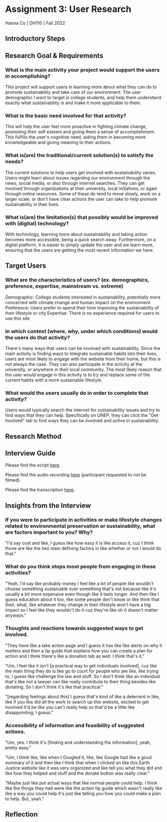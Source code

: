 # Assignment 3: User Research
Hanna Co | DH110 | Fall 2022

## Introductory Steps 

## Research Goal & Requirements

### What is the main activity your project would support the users in accomplishing?
This project will support users in learning more about what they can do to promote sustainability and take care of our environment. The user demographic I want to target is college students, and help them understand exactly what sustainability is and make it more applicable to them.
  
### What is the basic need involved for that activity? 
This will help the user feel more proactive in fighting climate change, promoting their self esteem and giving them a sense of accomplishment. This fulfills the user's cognitive need, aiding them in becoming more knowledgeable and giving meaning to their actions.
  
### What is(are) the traditional/current solution(s) to satisfy the needs?
The current solutions to help users get involved with sustainability varies. Users might learn about issues regarding our environment through the news, social media, or also through internet searches. They can get involved through organizations at their university, local initiatives, or again through online resources. Some of these do tend to move slowly, work on a larger scale, or don't have clear actions the user can take to help promote sustainability in their lives.

### What is(are) the limitation(s) that possibly would be improved with (digital) technology?
With technology, learning more about sustainability and taking action becomes more accessible, being a quick search away. Furthermore, on a digital platform, it is easier to simply update the user and we learn more, ensuring that the users are getting the most recent information we have.

## Target Users

### What are the characteristics of users? (ex. demographics, preference, expertise, mainstream vs. extreme) 
Demographic: College students interested in sustainability, potentially more concerned with climate change and human impact on the environment
Preference: Users prefer to spend their time improving the sustainability of their lifestyle or city
Expertise: There is no experience required for users to use this site

### In which context (where, why, under which conditions) would the users do that activity? 
There's many ways that users can be involved with sustainability. Since the main activity is finding ways to integrate sustainable habits into their lives, users are most likely to engage with the website from their home, but this is not always the case. They can also participate in the activity at the university, or anywhere in their local community. The most likely reason that the user would engage in this activity is to try and replace some of the current habits with a more sustainable lifestyle.

### What would the users usually do in order to complete that activity?
Users would typically search the internet for sustainability issues and try to find ways that they can help. Specifically on UNEP, they can click the "Get Involved" tab to find ways they can be involved and active in sustainability.

## Research Method

## Interview Guide
Please find the script [here](https://docs.google.com/document/d/1t4FfLQV-Y7kwfn3AJukJEKchbjqIt1F5bp5t1ROAD9Y/edit?usp=sharing).

Please find the audio recording [here](https://drive.google.com/file/d/1AyXbAT5u9_EiqXZGwU7-Az5R3KFIyIqZ/view?usp=sharing) (participant requested to not be filmed).

Please find the transcription [here](https://docs.google.com/document/d/1aqGmLvdmM2m7dAn9cUOjGRb49m6M8A403LOn058bD2w/edit?usp=sharing).

## Insights from the Interview 
### If you were to participate in activities or make lifestyle changes related to environmental preservation or sustainability, what are factors important to you? Why?
"I'd say cost and like, I guess like how easy it is like access it, cuz I think those are like the two main defining factors in like whether or not I would do that."

### What do you think stops most people from engaging in these activities?
"Yeah, I'd say like probably money  I feel like a lot of people like wouldn't choose something sustainable over something that's not because like it's usually a bit more expensive even though like it lasts longer. And then like I guess education about it too, like some people don't know or like think that their, what, like whatever they change in their lifestyle won't have a big impact so I feel like they wouldn't do it cuz they're like oh it doesn't matter anyways."

### Thoughts and reactions towards suggested ways to get involved.
"They have like a take action page and I guess it has like like alerts on why it matters and then a tip guide that explains how you can create a plan for action and I think there's like a donation tab as well. I think that's it."

"Um, I feel like it isn't [a practical way to get individuals involved], cuz like the main thing they do is like go to court for people who are like, like trying to, I guess like challenge the law and stuff. So I don't think like an individual that's like not a lawyer can like really contribute to their thing besides like donating. So I don't think it's like that practical."

"[regarding feelings about this] I guess that's kind of like a deterrent in like, like if you like did all the work to search up this website, excited to get involved it'd be like you can't really help so that'd be a little like disappointing, I guess."

### Accessibility of information and feasibility of suggested actions.
"Um, yes. I think it's [finding and understanding the information], yeah, pretty easy."

"Um, I think like, like when I Googled it, like, like Google had like a good summary of it and then like I think that when I clicked on like this Earth Justice website like it was very organized and like tell you what they did and like how they helped and stuff and the donate button was really clear."

"Maybe just like put actual ways that like normal people could help. I think like the things they had were like the action tip guide which wasn't really like like a way you could help it's just like telling you how you could make a plan to help. But, yeah."

## Reflection 
